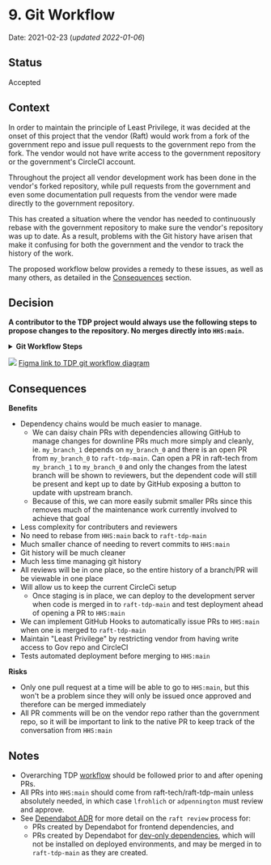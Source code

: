 # 9. Git Workflow

Date: 2021-02-23 (_updated 2022-01-06_)

## Status

Accepted

## Context

In order to maintain the principle of Least Privilege, it was decided at the onset of this project that the vendor (Raft) would work from a fork of the government repo and issue pull requests to the government repo from the fork. The vendor would not have write access to the government repository or the government's CircleCI account.

Throughout the project all vendor development work has been done in the vendor's forked repository, while pull requests from the government and even some documentation pull requests from the vendor were made directly to the government repository.

This has created a situation where the vendor has needed to continuously rebase with the government repository to make sure the vendor's repository was up to date. As a result, problems with the Git history have arisen that make it confusing for both the government and the vendor to track the history of the work.

The proposed workflow below provides a remedy to these issues, as well as many others, as detailed in the [Consequences](https://github.com/raft-tech/TANF-app/blob/dffd79adf7a5ae87cf1a93c8adf655c76cf45089/docs/Architecture%20Decision%20Record/009-git-workflow.md#consequences) section.

## Decision

**A contributor to the TDP project would always use the following steps to propose changes to the repository. No merges directly into `HHS:main`.**

**<details><summary> Git Workflow Steps </summary>**

1. If working locally from [CLI](https://en.wikipedia.org/wiki/Command-line_interface), check out `raft-tdp-main` branch (or another branch if this work is dependent on a branch that hasn't been merged yet) in `raft-tech/TANF-app`: `git checkout <raft-tdp-main OR unmerged branch>`.
    * run `git pull`
    * check out new feature branch: `git checkout -b <BRANCH NAME>`
    * update the repo with code, documentation, etc.
    * add changes: `git add <file(s)>` and confirm updates: `git status`
    * commit changes with a message: `git commit -am '<BRIEF DESCRIPTION OF CHANGES>'` 
    * run `git push origin <BRANCH NAME>`
    * create [a draft pull request](https://docs.github.com/en/github/collaborating-with-issues-and-pull-requests/about-pull-requests#draft-pull-requests) from new branch to `raft-tdp-main` or `<unnmerged branch>` (if dependent on another branch that has yet to be merged). The PR title should include DRAFT e.g. `[DRAFT] Issue #: Adding a feature` 
    * _If working from GitHub instead of locally, follow [these steps](https://docs.github.com/en/pull-requests/collaborating-with-pull-requests/proposing-changes-to-your-work-with-pull-requests/creating-a-pull-request#creating-the-pull-request) to create a draft pull request_.

2. Implement, Test, Review work independently
    * If content is devops oriented, developer can freely merge to `HHS:hhs-dev-devops` to test their changes. No merges from `HHS:hhs-dev-devops` to `HHS:main` will be accepted.

3. Finalize pull request template.
    * Confirm all tasks in issue are completed/checked off.
    * Add ACs and testing steps to the [template](https://github.com/raft-tech/TANF-app/blob/raft-tdp-main/.github/pull_request_template.md).
    * Add in-line comments to the file changes to provide context for the proposed changes.
    * Ensure there are no merge conflicts. 
    * Ensure CI/CD pipelines are green.
    * Update the title to remove `DRAFT` and change the PR to [Ready for Review](https://docs.github.com/en/github/collaborating-with-issues-and-pull-requests/changing-the-stage-of-a-pull-request), assign label `raft review`.

4. Assign Raft reviewer(s): 
    * For research and design work, assign **at least two** of the following: `reitermb`, `sreedevip` or `valeriecollignon`. 
    * For development work, including security controls, assign **at least two** Raft developers with one of them being `abottoms-coder`. If issue tasks includes `a11y review`, also assign `reitermb`.
    * For project management work, assign `abottoms_coder` and `reitermb`.

5. Assigned Raft reviewer(s) perform the review and/or requests changes.
    * For project management, research, and design work, review is conducted async.
    * For development work, author is expected to schedule a [tabletop meeting]() at least 48 hours after `raft review` label added. 
    * When changes are requested, the changes are made by the author.
    * When satisfied, the reviewer(s) confirm that ACs are met,  `approve` the PR, remove `raft review` and add `QASP review` labels.
        * See exceptions in [Notes](https://github.com/raft-tech/TANF-app/blob/dffd79adf7a5ae87cf1a93c8adf655c76cf45089/docs/Architecture%20Decision%20Record/009-git-workflow.md#notes) section
    * For project management, research, and design work, tag `lfrohlich` for government review.
    * For development work, including security controls, tag `adpennington` for government review.

6. Assigned Government reviewer(s) perform the review and/or requests changes.
    * Government reviewer is expected to tick-off the QASP checklist in the PR description relating to the deliverables described.
    * When changes are asked for, the changes are made by the author. These changes should be prioritized over other work in-progress. 
    * For project management, research, and design work, `lfrohlich` will tag `adpennington` for review, as needed. 
    * For development work that requires `gov a11y` review, `adpennington` will complete code review and tag `ttran-hub` + `iamjolly` via comment, and add `gov a11y` label to PR. Gov a11y review team will conduct this portion of the review as described [here.](https://github.com/HHS/TANF-app/blob/main/docs/Technical-Documentation/how-government-will-test-a11y.md) 
    * When satisfied, the Government reviewer `approves` the PR and tags with the  `ready-to-merge` and removes the `QASP review` label.

7. `abottoms-coder` (or his back-up) merges changes into `raft-tdp-main`. This includes:
    * opening a PR from `raft-tdp-main` to `HHS:main`
    * updating the PR template to change `addresses` to `closes` so that issue [can be automatically closed when the Government merges](https://docs.github.com/en/github/managing-your-work-on-github/linking-a-pull-request-to-an-issue#linking-a-pull-request-to-an-issue-using-a-keyword)
    * ensuring the CI/CD pipelines are green
    * assigning `lfrohlich` or `adpennington`as Government as reviewers. They will approve and  merge to `HHS:main` which will trigger the CI/CD process to deploy code to the prod environment. 
</details>

![](images/TANF-Git-Workflow.jpg)
[Figma link to TDP git workflow diagram](https://www.figma.com/file/irgQPLTrajxCXNiYBTEnMV/TDP-Mockups-For-Feedback?node-id=6249%3A49390)

## Consequences

**Benefits**
- Dependency chains would be much easier to manage.
  - We can daisy chain PRs with dependencies allowing GitHub to manage changes for downline PRs much more simply and cleanly, ie. `my_branch_1` depends on `my_branch_0` and there is an open PR from `my_branch_0` to `raft-tdp-main`. Can open a PR in raft-tech from `my_branch_1` to `my_branch_0` and only the changes from the latest branch will be shown to reviewers, but the dependent code will still be present and kept up to date by GitHub exposing a button to update with upstream branch.
  - Because of this, we can more easily submit smaller PRs since this removes much of the maintenance work currently involved to achieve that goal
- Less complexity for contributers and reviewers
- No need to rebase from `HHS:main` back to `raft-tdp-main`
- Much smaller chance of needing to revert commits to `HHS:main`
- Git history will be much cleaner
- Much less time managing git history
- All reviews will be in one place, so the entire history of a branch/PR will be viewable in one place
- Will allow us to keep the current CircleCi setup
  - Once staging is in place, we can deploy to the development server when code is merged in to `raft-tdp-main` and test deployment ahead of opening a PR to `HHS:main`
- We can implement GitHub Hooks to automatically issue PRs to `HHS:main` when one is merged to `raft-tdp-main`
- Maintain "Least Privilege" by restricting vendor from having write access to Gov repo and CircleCI
- Tests automated deployment before merging to `HHS:main`

**Risks**
- Only one pull request at a time will be able to go to `HHS:main`, but this won't be a problem since they will only be issued once approved and therefore can be merged immediately
- All PR comments will be on the vendor repo rather than the government repo, so it will be important to link to the native PR to keep track of the conversation from `HHS:main`

## Notes
- Overarching TDP [workflow]() should be followed prior to and after opening PRs. 
- All PRs into `HHS:main` should come from raft-tech/raft-tdp-main unless absolutely needed, in which case `lfrohlich` or `adpennington` must review and approve. 
- See [Dependabot ADR]() for more detail on the `raft review` process for:
  - PRs created by Dependabot for frontend dependencies, and 
  - PRs created by Dependabot for [dev-only dependencies](), which will not be installed on deployed environments, and may be merged in to `raft-tdp-main` as they are created. 


